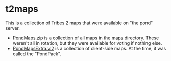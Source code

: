 # t2maps

This is a collection of Tribes 2 maps that were available on "the pond" server.

* [PondMaps.zip](./PondMaps.zip) is a collection of all maps in the [maps](./maps) directory. These weren't all in rotation, but they were available for voting if nothing else.
* [PondMapsExtra.vl2](./PondMapsExtra.vl2) is a collection of client-side maps. At the time, it was called the "PondPack".
